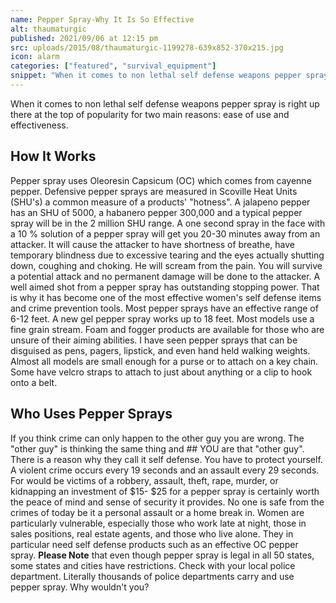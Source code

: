 ```yaml
---
name: Pepper Spray-Why It Is So Effective
alt: thaumaturgic
published: 2021/09/06 at 12:15 pm
src: uploads/2015/08/thaumaturgic-1199278-639x852-370x215.jpg
icon: alarm
categories: ["featured", "survival_equipment"]
snippet: "When it comes to non lethal self defense weapons pepper spray is right up there at the top of popularity for two main reasons: ease of use and effectiveness."
---
```

When it comes to non lethal self defense weapons pepper spray is right up there at the top of popularity for two main reasons: ease of use and effectiveness.
## How It Works
Pepper spray uses Oleoresin Capsicum (OC) which comes from cayenne pepper. Defensive pepper sprays are measured in Scoville Heat Units (SHU's) a common measure of a products' "hotness". A jalapeno pepper has an SHU of 5000, a habanero pepper 300,000 and a typical pepper spray will be in the 2 million SHU range.
A one second spray in the face with a 10 % solution of a pepper spray will get you 20-30 minutes away from an attacker. It will cause the attacker to have shortness of breathe, have temporary blindness due to excessive tearing and the eyes actually shutting down, coughing and choking. He will scream from the pain.
You will survive a potential attack and no permanent damage will be done to the attacker. A well aimed shot from a pepper spray has outstanding stopping power. That is why it has become one of the most effective women's self defense items and crime prevention tools.
Most pepper sprays have an effective range of 6-12 feet. A new gel pepper spray works up to 18 feet. Most models use a fine grain stream. Foam and fogger products are available for those who are unsure of their aiming abilities.
I have seen pepper sprays that can be disguised as pens, pagers, lipstick, and even hand held walking weights. Almost all models are small enough for a purse or to attach on a key chain. Some have velcro straps to attach to just about anything or a clip to hook onto a belt.
## Who Uses Pepper Sprays
If you think crime can only happen to the other guy you are wrong. The "other guy" is thinking the same thing and ## YOU are that "other guy". There is a reason why they call it self defense. You have to protect yourself.
A violent crime occurs every 19 seconds and an assault every 29 seconds. For would be victims of a robbery, assault, theft, rape, murder, or kidnapping an investment of $15- $25 for a pepper spray is certainly worth the peace of mind and sense of security it provides. No one is safe from the crimes of today be it a personal assault or a home break in.
Women are particularly vulnerable, especially those who work late at night, those in sales positions, real estate agents, and those who live alone. They in particular need self defense products such as an effective OC pepper spray.
**Please Note** that even though pepper spray is legal in all 50 states, some states and cities have restrictions. Check with your local police department. Literally thousands of police departments carry and use pepper spray. Why wouldn't you?